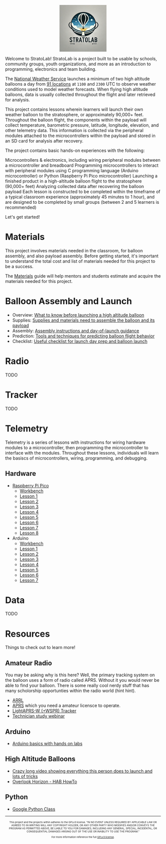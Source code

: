 <img 
    style="display: block; 
           margin-left: auto;
           margin-right: auto;
           width: 30%;"
    src="assets/images/stratolab.png" 
    alt="StratoLab logo">

Welcome to StratoLab! StratoLab is a project built to be usable by schools, community groups, youth organizations, and more as an introduction to programming, electronics and team building.

The [National Weather Service](https://www.weather.gov/chs/upperair) launches a minimum of two high altitude balloons a day from [91 locations](https://www.weather.gov/upperair/nws_upper) at `1100` and `2300` UTC to observe weather conditions used to model weather forecasts. When flying high altitude balloons, data is usually collected throughout the flight and later retrieved for analysis.

This project contains lessons wherein learners will launch their own weather balloon to the stratosphere, or approximately 90,000+ feet. Throughout the balloon flight, the components within the payload will collect temperature, barometric pressure, latitude, longitude, elevation, and other telemetry data. This information is collected via the peripheral modules attached to the microcontrollers within the payload and stored in an SD card for analysis after recovery.

The project contains basic hands-on experiences with the following:

Microcontrollers & electronics, including wiring peripheral modules between a microcontroller and breadboard
Programming microcontrollers to interact with peripheral modules using C programming language (Arduino microcontroller) or Python (Raspberry Pi Pico microcontroller)
Launching a finished product in a high-altitude balloon flight to the stratosphere (90,000+ feet)
Analyzing collected data after recovering the balloon payload
Each lesson is constructed to be completed within the timeframe of a typical classroom experience (approximately 45 minutes to 1 hour), and are designed to be completed by small groups (between 2 and 5 learners is recommended)

Let's get started!

# Materials

This project involves materials needed in the classroom, for balloon assembly, and also payload assembly. Before getting started, it's important to understand the total cost and list of materials needed for this project to be a success.

The [Materials](materials.md) guide will help mentors and students estimate and acquire the materials needed for this project.

# Balloon Assembly and Launch

* Overview: [What to know before launching a high altitude balloon](balloon/overview.md)
* Supplies: [Supplies and materials need to assemble the balloon and its payload](balloon/supplies.md)
* Assembly: [Assembly instructions and day-of-launch guidance](balloon/assembly.md)
* Prediction: [Tools and techniques for predicting balloon flight behavior](balloon/prediction.md)
* Checklist: [Useful checklist for launch day prep and balloon launch](balloon/checklist.md)

# Radio

TODO

# Tracker

TODO

# Telemetry

Telemetry is a series of lessons with instructions for wiring hardware modules to a microcontroller, then programming the microcontroller to interface with the modules. Throughout these lessons, individuals will learn the basiscs of microcontrollers, wiring, programming, and debugging.

## Hardware

* [Raspberry Pi Pico](/telemetry/raspberry-pi-pico/hardware/README.md)
  * [Workbench](/telemetry/raspberry-pi-pico/workbench/README.md)
  * [Lesson 1](/telemetry/raspberry-pi-pico/python/lesson-1/README.md)
  * [Lesson 2](/telemetry/raspberry-pi-pico/python/lesson-2/README.md)
  * [Lesson 3](/telemetry/raspberry-pi-pico/python/lesson-3/README.md)
  * [Lesson 4](/telemetry/raspberry-pi-pico/python/lesson-4/README.md)
  * [Lesson 5](/telemetry/raspberry-pi-pico/python/lesson-5/README.md)
  * [Lesson 6](/telemetry/raspberry-pi-pico/python/lesson-6/README.md)
  * [Lesson 7](/telemetry/raspberry-pi-pico/python/lesson-7/README.md)
  * [Lesson 8](/telemetry/raspberry-pi-pico/python/lesson-8/README.md)
* Arduino
  * [Workbench](/telemetry/arduino/workbench/README.md)
  * [Lesson 1](/telemetry/arduino/c/lesson-1/README.md)
  * [Lesson 2](/telemetry/arduino/c/lesson-2/README.md)
  * [Lesson 3](/telemetry/arduino/c/lesson-3/README.md)
  * [Lesson 4](/telemetry/arduino/c/lesson-4/README.md)
  * [Lesson 5](/telemetry/arduino/c/lesson-5/README.md)
  * [Lesson 6](/telemetry/arduino/c/lesson-6/README.md)
  * [Lesson 7](/telemetry/arduino/c/lesson-7/README.md)

# Data

TODO

# Resources
Things to check out to learn more!

## Amateur Radio
You may be asking why is this here? Well, the primary tracking system on the balloon uses a form of radio called APRS. Without it you would never be able to find your balloon. There is some really cool nerdy stuff that has many scholorship opportunties within the radio world (hint hint).
- [ARRL](https://www.arl.org/)
- [APRS](http://aprs.org/) which you need a amateur licensce to operate.
- [LightAPRS-W (+WSPR) Tracker](http://qrp-labs.com/lightaprs-w.html)
- [Technician study webinar](https://youtu.be/0wwnOPaF1qI)

## Arduino
- [Arduino basics with hands on labs](https://youtu.be/fJWR7dBuc18)

## High Altitude Balloons
- [Crazy long video showing everything this person does to launch and lots of tricks](https://youtu.be/a42fEO0dZ0M)
- [Overlook Horizon - HAB HowTo](https://www.overlookhorizon.com/how-to-launch-weather-balloons/)

## Python
- [Google Python Class](https://developers.google.com/edu/python)

<hr>

<div style="text-align: center; font-size: 8px;">
    <p>This project and the projects within adheres to the GPLv3 license. "IN NO EVENT UNLESS REQUIRED BY APPLICABLE LAW OR AGREED TO IN WRITING WILL ANY COPYRIGHT HOLDER, OR ANY OTHER PARTY WHO MODIFIES AND/OR CONVEYS THE PROGRAM AS PERMITTED ABOVE, BE LIABLE TO YOU FOR DAMAGES, INCLUDING ANY GENERAL, SPECIAL, INCIDENTAL, OR CONSEQUENTIAL DAMAGES ARISING OUT OF THE USE OR INABILITY TO USE THE PROGRAM."
    </p>
    <p>For more information reference the full <a href="https://www.gnu.org/licenses/gpl-3.0.en.html">GPLv3 license</a>.
